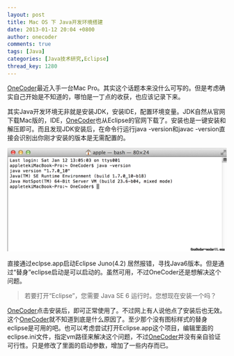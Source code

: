 ```yaml
---
layout: post
title: Mac OS 下 Java开发环境搭建
date: 2013-01-12 20:04 +0800
author: onecoder
comments: true
tags: [Java]
categories: [Java技术研究,Eclipse]
thread_key: 1280
---
```

<a href="http://www.coderli.com">OneCoder</a>最近入手一台Mac Pro。其实这个话题本来没什么可写的。但是考虑确实自己开始是不知道的，哪怕是一丁点的收获，也应该记录下来。

其实Java开发环境无非就是安装JDK，安装IDE，配置环境变量。JDK自然从官网下载Mac版的，IDE，<a href="http://www.coderli.com">OneCoder</a>也从Eclipse的官网下载了。安装也是一键安装和解压即可。而且发现JDK安装后，在命令行运行java -version和javac -version直接会识别出你刚才安装的版本是无需配置的。

![](/images/oldposts/11JWWn.jpg)

直接通过eclpse.app启动Eclipse Juno(4.2) 居然报错，寻找Java6版本。但是通过&ldquo;替身&rdquo;eclipse启动是可以启动的。虽然可用，不过OneCoder还是想解决这个问题。
<blockquote>
	<p>
		若要打开&ldquo;Eclipse&rdquo;，您需要 Java SE 6 运行时。您想现在安装一个吗？</p>
</blockquote>

<a href="http://www.coderli.com">OneCoder</a>点击安装后，即可正常使用了。不过网上有人说他点了安装后也无效。这个<a href="http://www.coderli.com">OneCoder</a>就不知道到底是什么原因了。至少那个没有图标样式的替身eclipse是可用的吧。也可以考虑尝试打开Eclipse.app这个项目，编辑里面的eclipse.ini文件，指定vm路径来解决这个问题，不过<a href="http://www.coderli.com">OneCoder</a>并没有亲自验证可行性。只是修改了里面的启动参数，增加了一些内存而已。


